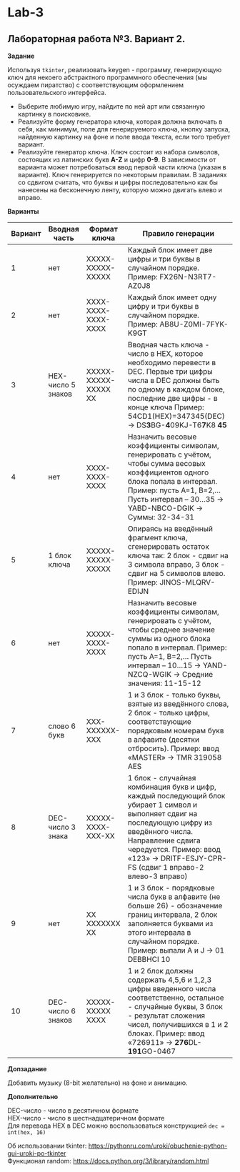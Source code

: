 # Lab-3

## Лабораторная работа №3. Вариант 2.

**Задание**

Используя ```tkinter```, реализовать keygen - программу, генерирующую ключ для некоего абстрактного программного обеспечения (мы осуждаем пиратство) с соответствующим оформлением пользовательского интерфейса.

* Выберите любимую игру, найдите по ней арт или связанную картинку в поисковике.
* Реализуйте форму генератора ключа, которая должна включать в себя, как минимум, поле для генерируемого ключа, кнопку запуска, найденную картинку на фоне и поле ввода текста, если того требует вариант.
* Реализуйте генератор ключа. Ключ состоит из набора символов, состоящих из латинских букв **A-Z** и цифр **0-9**. В зависимости от варианта может потребоваться ввод первой части ключа (указан в варианте). Ключ генерируется по некоторым правилам. В заданиях со сдвигом считать, что буквы и цифры последовательно как бы нанесены на бесконечную ленту, которую можно двигать влево и вправо.

**Варианты**

| Вариант | Вводная часть | Формат ключа | Правило генерации |
| ------- | ------------- | ------------ | ----------------- |
| 1 | нет | XXXXX-XXXXX-XXXXX |	Каждый блок имеет две цифры и три буквы в случайном порядке. Пример: FX26N-N3RT7-AZ0J8|
| 2 | нет | XXXX-XXXX-XXXX-XXXX |	Каждый блок имеет одну цифру и три буквы в случайном порядке. Пример: AB8U-Z0MI-7FYK-K9GT |
| 3 | HEX-число 5 знаков |	XXXXX-XXXXX-XXXXX XX |	Вводная часть ключа - число в HEX, которое необходимо перевести в DEC. Первые три цифры числа в DEC должны быть по одному в каждом блоке, последние две цифры - в конце ключа Пример: 54CD1(HEX)=347345(DEC) -> DS**3**BG-**4**09KJ-T6**7**K8 **45** |
| 4 | нет | XXXX-XXXX-XXXX | Назначить весовые коэффициенты символам, генерировать с учётом, чтобы сумма весовых коэффициентов одного блока попала в интервал. Пример: пусть A=1, B=2,… Пусть интервал – 30…35 -> YABD-NBCO-DGIK -> Суммы: 32-34-31 |
| 5 | 1 блок ключа | XXXXX-XXXXX-XXXXX | Опираясь на введённый фрагмент ключа, сгенерировать остаток ключа так: 2 блок - сдвиг на 3 символа вправо, 3 блок - сдвиг на 5 символов влево. Пример: JINOS-MLQRV-EDIJN |
| 6 | нет | XXXXX-XXXX-XXXX	| Назначить весовые коэффициенты символам, генерировать с учётом, чтобы среднее значение суммы из одного блока попало в интервал. Пример: пусть A=1, B=2,… Пусть интервал – 10…15 -> YAND-NZCQ-WGIK -> Средние значения: 11-15-12 |
| 7 | слово 6 букв | XXX-XXXXXX-XXX | 1 и 3 блок - только буквы, взятые из введённого слова, 2 блок - только цифры, соответствующие порядковым номерам букв в алфавите (десятки отбросить). Пример: ввод «MASTER» -> TMR 319058 AES |
| 8 | DEC-число 3 знака | XXXXX-XXXX-XXX-XX | 1 блок - случайная комбинация букв и цифр, каждый последующий блок убирает 1 символ и выполняет сдвиг на последующую цифру из введённого числа. Направление сдвига чередуется. Пример: ввод «123» -> DRITF-ESJY-CPR-FS (сдвиг 1 вправо-2 влево-3 вправо) |	
| 9	| нет | XX XXXXXXX XX | 1 и 3 блок - порядковые числа букв в алфавите (не больше 26) - обозначение границ интервала, 2 блок заполняется буквами из этого интервала в случайном порядке. Пример: выпали A и J -> 01 DEBBHCI 10 |
| 10 | DEC-число 6 знаков |	XXXXX-XXXXX XXXX | 1 и 2 блок должны содержать 4,5,6 и 1,2,3 цифры введенного числа соответственно, остальное - случайные буквы, 3 блок - результат сложения чисел, получившихся в 1 и 2 блоках. Пример: ввод «726911» -> **276**DL-**191**GO-0467 |

**Допзадание**

Добавить музыку (8-bit желательно) на фоне и анимацию.

**Дополнительно**

DEC-число - число в десятичном формате  
HEX-число - число в шестнадцатеричном формате  
Для перевода HEX в DEC можно воспользоваться конструкцией ```dec = int(hex, 16)```

Об использовании tkinter: https://pythonru.com/uroki/obuchenie-python-gui-uroki-po-tkinter  
Функционал random: https://docs.python.org/3/library/random.html
